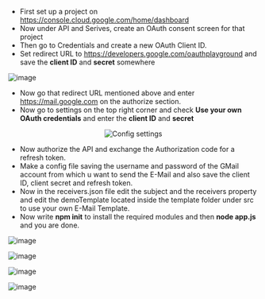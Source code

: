 
* First set up a project on https://console.cloud.google.com/home/dashboard
* Now under API and Serives, create an OAuth consent screen for that project
* Then go to Credentials and create a new OAuth Client ID.
* Set redirect URL to https://developers.google.com/oauthplayground and save the **client ID** and **secret** somewhere


![image](https://user-images.githubusercontent.com/89719149/187015148-57f0dee6-c22b-4107-9fc7-79fedca76fb4.png)


* Now go that redirect URL mentioned above and enter https://mail.google.com on the authorize section.
* Now go to settings on the top right corner and check **Use your own OAuth credentials** and enter the **client ID** and **secret**

<div align="center">
<img alt="Config settings" src=https://user-images.githubusercontent.com/89719149/187015297-52c35cc2-6b0c-4b96-97d2-e622c48e6e69.png>
</div>

* Now authorize the API and exchange the Authorization code for a refresh token.
* Make a config file saving the username and password of the GMail account from which u want to send the E-Mail and also save the client ID, client secret and refresh token.
* Now in the receivers.json file edit the subject and the receivers property and edit the demoTemplate located inside the template folder under src to use your own E-Mail Template.
* Now write **npm init** to install the required modules and then **node app.js** and you are done.

![image](https://user-images.githubusercontent.com/87666139/193126822-ac903071-1f9b-4298-a992-eb04131f73a8.png)

![image](https://user-images.githubusercontent.com/87666139/193127265-71bfb093-d798-40ed-bd93-06102bfc1a2a.png)

![image](https://user-images.githubusercontent.com/87666139/193127313-bc8fead1-cee0-4d90-af65-f31b969cc230.png)

![image](https://user-images.githubusercontent.com/87666139/193127444-6037ee49-4602-495a-be0e-c34c5cec6bb6.png)
